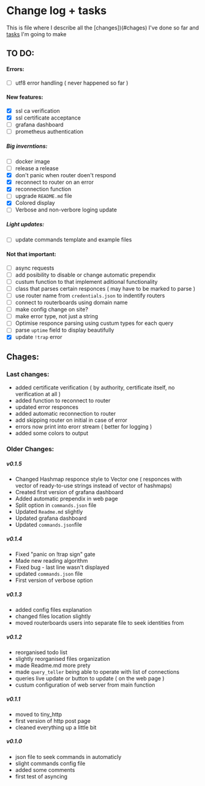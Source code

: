 # Change log + tasks
This is file where I describe all the [changes])(#сhages) I've done so far and [tasks](#to-do) I'm going to make

## TO DO:

#### Errors:
- [ ] utf8 error handling ( never happened so far )

#### New features:
- [x] ssl ca verification 
- [x] ssl certificate acceptance
- [ ] grafana dashboard
- [ ] prometheus authentication

##### Big inverntions:
- [ ] docker image
- [ ] release a release
- [x] don't panic when router doen't respond
- [x] reconnect to router on an error
- [x] reconnection function 
- [ ] upgrade `README.md` file
- [x] Colored display
- [ ] Verbose and non-verbore loging update

##### Light updates:
- [ ] update commands template and example files

#### Not that important:
- [ ] async requests
- [ ] add posibility to disable or change automatic prependix
- [ ] custum function to that implement aditional functionality
- [ ] class that parses certain responces ( may have to be marked to parse )
- [ ] use router name from `credentials.json` to indentify routers
- [ ] connect to routerboards using domain name
- [ ] make config change on site?
- [ ] make error type, not just a string
- [ ] Optimise responce parsing using custum types for each query
- [ ] parse `uptime` field to display beautifully
- [x] update `!trap` error

<!-- 
#### Older tasks:
- [x] not display value if it isn't present in the responce
- [x] "no `graph_targets` to no results" - bug
- [x] requests handling correctly
- [x] application frezes after invalid commands
- [x] operate with router errors
- [x] bug when responce is too long
- [x] strange responce from application ( variables mess up and application freezes sometimes )
- [x] make config file and gradana dashboard using prometheus data got by this application
- [x] command query execution from `commands.json` file
- [x] make config for users credentials
- [x] add router custum naming in login config file
- [x] Write config tutorial in README.md
- [x] make `query_teller` being able to operate with list of connections
- [x] rename functions to make them more meaningful
- [x] custum configuration of web server from main function
- [x] queries live update or button to update
- [x] make some comments + function documentation
- [x] remove length mark or use it correctly in router's reply
- [x] update commands config file
- [x] commands config implementation in lib
- [x] do all mikrotik query types
- [x] cover mikrotik responce message commands
- [x] prometheus integration
- [x] encrypt user credentials
- [x] uft8 converter error ( some characters appears in the end of the responce or just disapear ... )
- [x] turn `tell_get` into functuins that borows mutable vector to push responces inside it
- [x] move enerything into a library
- [x] ssl encryption 
-->

## Chages:

### Last changes:
- added certificate verification ( by authority, certificate itself, no verification at all )
- added function to reconnect to router
- updated error responces
- added automatic reconnection to router
- add skipping router on initial in case of error
- errors now print into erorr stream ( better for logging )
- added some colors to output


### Older Changes: 
##### v0.1.5
- Changed Hashmap responce style to Vector one ( responces with vector of ready-to-use strings instead of vector of hashmaps)
- Created first version of grafana dashboard
- Added automatic prependix in web page
- Split option in `commands.json` file
- Updated `Readme.md` slightly
- Updated grafana dashboard
- Updated `commands.json`file

##### v0.1.4
- Fixed "panic on !trap sign" gate
- Made new reading algorithm
- Fixed bug - last line wasn't displayed
- updated `commands.json` file
- First version of verbose option

##### v0.1.3
- added config files explanation
- changed files location slightly
- moved routerboards users into separate file to seek identities from

##### v0.1.2
- reorganised todo list
- slightly reorganised files organization
- made Readme.md more prety
- made `query_teller` being able to operate with list of connections
- queries live update or button to update ( on the web page ) 
- custum configuration of web server from main function

##### v0.1.1
- moved to tiny_http
- first version of http post page
- cleaned everything up a little bit

##### v0.1.0
- json file to seek commands in automaticly
- slight commands config file
- added some comments
- first test of asyncing